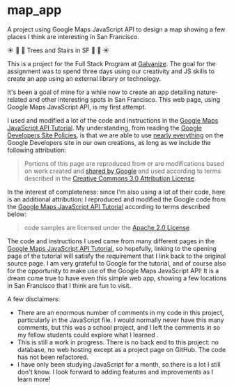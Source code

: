 # map_app
A project using Google Maps JavaScript API to design a map showing a few places I think are interesting in San Francisco.

:sunny: :palm_tree: :evergreen_tree: Trees and Stairs in SF :evergreen_tree: :palm_tree: :sunny:

This is a project for the Full Stack Program at [Galvanize](http://www.galvanize.com/courses/full-stack/). The goal for the assignment was to spend three days using our creativity and JS skills to create an app using an external library or technology.

It's been a goal of mine for a while now to create an app detailing nature-related and other interesting spots in San Francisco. This web page, using Google Maps JavaScript API, is my first attempt.

I used and modified a lot of the code and instructions in the [Google Maps JavaScript API Tutorial](https://developers.google.com/maps/documentation/javascript/tutorial). My understanding, from reading the [Google Developers Site Policies](https://developers.google.com/site-policies), is that we are able to use [nearly everything](https://developers.google.com/site-policies#restrictions) on the Google Developers site in our own creations, as long as we include the following attribution:

> Portions of this page are reproduced from or are modifications based on work created and [shared by Google](https://developers.google.com/readme/policies/) and used according to terms described in the [Creative Commons 3.0 Attribution License](http://creativecommons.org/licenses/by/3.0/).

In the interest of completeness: since I'm also using a lot of their code, here is an additional attribution: I reproduced and modified the Google code from the [Google Maps JavaScript API Tutorial](https://developers.google.com/maps/documentation/javascript/tutorial) according to terms described below: 
> code samples are licensed under the [Apache 2.0 License](http://www.apache.org/licenses/LICENSE-2.0).

The code and instructions I used came from many different pages in the [Google Maps JavaScript API Tutorial](https://developers.google.com/maps/documentation/javascript/tutorial), so hopefully, linking to the opening page of the tutorial will satisfy the requirement that I link back to the original source page. I am very grateful to Google for the tutorial, and of course also for the opportunity to make use of the Google Maps JavaScript API! It is a dream come true to have even this simple web app, showing a few locations in San Francisco that I think are fun to visit.

A few disclaimers:
- There are an enormous number of comments in my code in this project, particularly in the JavaScript file. I would normally never have this many comments, but this was a school project, and I left the comments in so my fellow students could explore what I learned .
- This is still a work in progress. There is no back end to this project: no database, no web hosting except as a project page on GitHub. The code has not been refactored.
- I have only been studying JavaScript for a month, so there is a lot I still don't know. I look forward to adding features and improvements as I learn more!

